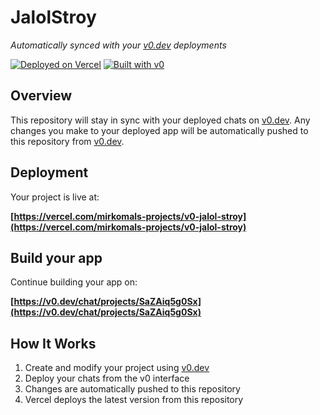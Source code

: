 # JalolStroy

*Automatically synced with your [v0.dev](https://v0.dev) deployments*

[![Deployed on Vercel](https://img.shields.io/badge/Deployed%20on-Vercel-black?style=for-the-badge&logo=vercel)](https://vercel.com/mirkomals-projects/v0-jalol-stroy)
[![Built with v0](https://img.shields.io/badge/Built%20with-v0.dev-black?style=for-the-badge)](https://v0.dev/chat/projects/SaZAiq5g0Sx)

## Overview

This repository will stay in sync with your deployed chats on [v0.dev](https://v0.dev).
Any changes you make to your deployed app will be automatically pushed to this repository from [v0.dev](https://v0.dev).

## Deployment

Your project is live at:

**[https://vercel.com/mirkomals-projects/v0-jalol-stroy](https://vercel.com/mirkomals-projects/v0-jalol-stroy)**

## Build your app

Continue building your app on:

**[https://v0.dev/chat/projects/SaZAiq5g0Sx](https://v0.dev/chat/projects/SaZAiq5g0Sx)**

## How It Works

1. Create and modify your project using [v0.dev](https://v0.dev)
2. Deploy your chats from the v0 interface
3. Changes are automatically pushed to this repository
4. Vercel deploys the latest version from this repository